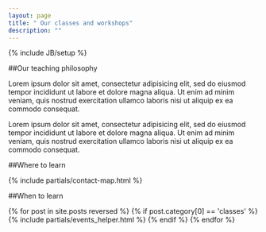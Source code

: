 ```yaml
---
layout: page
title: " Our classes and workshops"
description: ""
---
```

{% include JB/setup %}

##Our teaching philosophy

Lorem ipsum dolor sit amet, consectetur adipisicing elit, sed do eiusmod tempor incididunt ut labore et dolore magna aliqua. Ut enim ad minim veniam, quis nostrud exercitation ullamco laboris nisi ut aliquip ex ea commodo consequat. 


Lorem ipsum dolor sit amet, consectetur adipisicing elit, sed do eiusmod tempor incididunt ut labore et dolore magna aliqua. Ut enim ad minim veniam, quis nostrud exercitation ullamco laboris nisi ut aliquip ex ea commodo consequat. 

##Where to learn

{% include partials/contact-map.html %}

<section markdown="1">

##When to learn

  <div class="section featured" >
    {% for post in site.posts reversed  %}
      {% if post.category[0] == 'classes' %}
        {% include partials/events_helper.html %}
      {% endif %}
    {% endfor %}
  </div>
</section>

